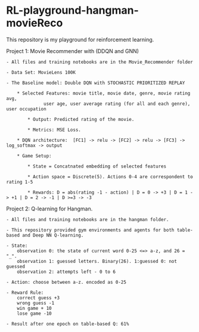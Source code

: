 # RL-playground-hangman-movieReco
This repository is my playground for reinforcement learning.

Project 1: Movie Recommender with (DDQN and GNN)

	- All files and training notebooks are in the Movie_Recommender folder

 	- Data Set: MovieLens 100K

 	- The Baseline model: Double DQN with STOCHASTIC PRIORITIZED REPLAY 

  		* Selected Features: movie title, movie date, genre, movie rating avg, 
                  user age, user average rating (for all and each genre), user occupation
		  
    		* Output: Predicted rating of the movie.
      
      		* Metrics: MSE Loss.

  		* DQN architecture:  [FC1] -> relu -> [FC2] -> relu -> [FC3] -> log_softmax -> output

    	* Game Setup:
     
       		* State = Concatnated embedding of selected features    
	 
 			* Action space = Discrete(5). Actions 0-4 are correspondent to rating 1-5
     
     		* Rewards: D = abs(rating -1 - action) | D = 0 -> +3 | D = 1 -> +1 | D = 2 -> -1 | D >=3 -> -3
	

    		

    		

	

Project 2: Q-learning for Hangman.

	- All files and training notebooks are in the hangman folder.

	- This repository provided gym environments and agents for both table-based and Deep NN Q-learning. 

	- State: 
		observation 0: the state of current word 0-25 <=> a-z, and 26 = "_".
		observation 1: guessed letters. Binary(26). 1:guessed 0: not guessed
		observation 2: attempts left - 0 to 6

	- Action: choose between a-z. encoded as 0-25

	- Reward Rule: 
		correct guess +3
		wrong guess -1
		win game + 10
		lose game -10

  	- Result after one epoch on table-based Q: 61%





